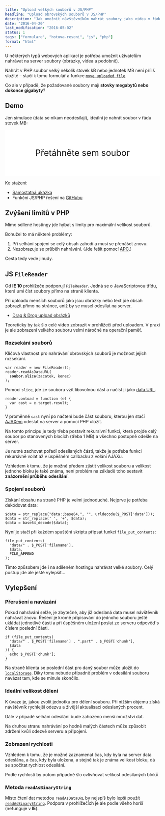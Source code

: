 ```yaml
---
title: "Upload velkých souborů v JS/PHP"
headline: "Upload obrovských souborů v JS/PHP"
description: "Jak umožnit návštěvníkům nahrát soubory jako videa v řádech MB/GB s progress barem."
date: "2016-04-20"
last_modification: "2016-05-02"
status: 1
tags: ["formulare", "hotova-reseni", "js", "php"]
format: "html"
---
```


<p>U některých typů webových aplikací je potřeba umožnit uživatelům nahrávat na server soubory (obrázky, videa a podobně).</p>



<p>Nahrát v PHP soubor velký několik stovek kB nebo jednotek MB není příliš složité – stačí k tomu formulář a funkce <a href="http://php.net/manual/en/function.move-uploaded-file.php"><code>move_uploaded_file</code></a>.</p>

<p>Co ale v případě, že požadované soubory mají <b>stovky megabytů nebo dokonce gigabyty</b>?</p>



<h2 id="demo">Demo</h2>


<p>Jen simulace (data se nikam neodesílají), ideální je nahrát soubor v řádu stovek MB:</p>

<div class="live no-source">
<div class="upload">
    <div id="upload" ondrop="runUpload(event)">
    	Přetáhněte sem soubor
    </div>
    <div class="upload-info">
        <div id="upload-fileinfo"></div>
	    <div id="upload-text"></div>
        <div id="upload-stav"></div>
	</div>
</div>
</div>

<p>Ke stažení:</p>

<div class="external-content">
  <ul>
    <li><a href="http://kod.djpw.cz/rnxb">Samostatná ukázka</a></li>
    <li>Funkční JS/PHP řešení na <a href="https://github.com/Jahoda/upload">GitHubu</a></li>
  </ul>
</div>


<h2 id="limity">Zvýšení limitů v PHP</h2>


<p>Mimo sdílené hostingy jde hýbat s limity pro maximální velikost souborů.</p>

<p>Bohužel to má některé problémy:</p>

<ol>
  <li>Při selhání spojení se celý obsah zahodí a musí se přenášet znovu.</li>
  
  <li>Nezobrazuje se průběh nahrávání. (Jde řešit pomocí <a href="http://php.vrana.cz/zobrazeni-prubehu-uploadu-prakticky.php">APC</a>.)</li>
</ol>

<p>Cesta tedy vede jinudy.</p>



<h2 id="filereader">JS <code>FileReader</code></h2>

<p>Od <b>IE 10</b> prohlížeče podporují <code>FileReader</code>. Jedná se o JavaScriptovou třídu, která umí číst soubory přímo na straně klienta.</p>


<p>Při uploadu menších souborů jako jsou obrázky nebo text jde obsah zobrazit přímo na stránce, aniž by se musel odesílat na server.</p>


<div class="internal-content">
  <ul>
    <li><a href="/upload">Drag &amp; Drop upload obrázků</a></li>
  </ul>
</div>

<p>Teoreticky by tak šlo celé video zobrazit v prohlížeči před uploadem. V praxi je ale zobrazení velkého souboru velmi náročné na operační paměť.</p>





<h3 id="rozsekani">Rozsekání souborů</h3>

<p>Klíčová vlastnost pro nahrávání obrovských souborů je možnost jejich rozsekání.</p>




<pre><code>var reader = new FileReader();
reader.readAsDataURL(
  <b>soubor.slice</b>(zacatek, konec)
);</code></pre>








<p>Pomocí <code>slice</code>, jde ze souboru vzít libovolnou část a načíst ji jako <a href="/data-uri">data URL</a>.</p>

<pre><code>reader.onload = function (e) {
  var cast = e.target.result;
}</code></pre>







<p>V proměnné <code>cast</code> nyní po načtení bude část souboru, kterou jen stačí <a href="/ajax">AJAXem</a> odeslat na server a pomocí PHP uložit.</p>

<p>Na tomto principu je tedy třeba postavit rekursivní funkci, která projde celý soubor po stanovených blocích (třeba 1 MB) a všechno postupně odešle na server.</p>

<p>Je nutné zachovat pořadí odesílaných částí, takže je potřeba funkci rekursivně volat až v úspěšném callbacku z volání AJAXu.</p>

<p>Vzhledem k tomu, že je možné předem zjistit velikost souboru a velikost jednoho bloku je také známa, není problém na základě toho sestavit <b>znázornění průběhu odesílání</b>.</p>




<h3 id="spojeni">Spojení souborů</h3>

<p>Získání obsahu na straně PHP je velmi jednoduché. Nejprve je potřeba dekódovat data:</p>


<pre><code>$data = str_replace("data:;base64,", "", urldecode($_POST['data']));
$data = str_replace(' ', '+', $data);
$data = base64_decode($data);</code></pre>









<p>Nyní je stačí při každém spuštění skriptu připsat funkcí <code>file_put_contents</code>:</p>


<pre><code>file_put_contents(
  "data/" . $_POST['filename'], 
  $data, 
  <b>FILE_APPEND</b>
);</code></pre>








<p>Tímto způsobem jde i na sdíleném hostingu nahrávat velké soubory. Celý postup jde ale ještě vylepšit…</p>



<h2 id="vylepseni">Vylepšení</h2>


<h3 id="preruseni">Přerušení a navázání</h3>

<p>Pokud nahrávání selže, je zbytečné, aby již odeslaná data musel návštěvník nahrávat znovu. Řešení je kromě připisování do jednoho souboru ještě ukládat jednotlivé části a při úspěšném uložení poslat ze serveru odpověď s číslem poslední části.</p>


<pre><code>if (file_put_contents(
  "data/" . $_POST['filename'] . ".part" . $_POST['chunk'], 
  $data
)) {
  echo $_POST['chunk'];
}</code></pre>










<p>Na straně klienta se poslední část pro daný soubor může uložit do <a href="/localstorage"><code>localStorage</code></a>. Díky tomu nebude případně problém v odesílání souboru navázat tam, kde se minule skončilo.</p>



<h3 id="velikost-bloku">Ideální velikost dělení</h3>



<p>K úvaze je, jakou zvolit jednotku pro dělení souboru. Při nižším objemu získá návštěvník rychlejší odezvu a živější aktualisaci odeslaných procent.</p>

<p>Dále v případě selhání odesílání bude zahozeno menší množství dat.</p>


<p>Na druhou stranu nahrávání po hodně malých částech může způsobit zdržení kvůli odezvě serveru a připojení.</p>



<h3 id="rychlost">Zobrazení rychlosti</h3>

<p>Vzhledem k tomu, že je možné zaznamenat čas, kdy byla na server data odeslána, a čas, kdy byla uložena, a stejně tak je známa velikost bloku, dá se spočítat rychlost odesílání.</p>


<p>Podle rychlosti by potom případně šlo ovlivňovat velikost odesílaných bloků.</p>




<h3 id="readAsBinaryString">Metoda <code>readAsBinaryString</code></h3>

<p>Místo čtení dat metodou <code>readAsDataURL</code> by nejspíš bylo lepší použít <a href="https://developer.mozilla.org/en-US/docs/Web/API/FileReader/readAsBinaryString"><code>readAsBinaryString</code></a>. Podpora v prohlížečích je ale podle všeho horší (nefunguje v <b>IE</b>).</p>


<style>
.upload {
    background: #fff;
}
#upload {
    line-height: 150px;
    text-align: center;
    font-size: 200%;
}
#upload-stav {
	background: #1081DD;
	height: 1em;
	width: 0;
	transition: .2s width;
	position: absolute;
	bottom: 0;
}
.upload-info {
    position: relative;
}
#upload-text,
#upload-fileinfo {
    text-align: center;
    position: relative;
    z-index: 1;
}
</style>
<script>
function prevent(e) {
    e = e || event;
    e.preventDefault();
}

window.addEventListener("dragover", prevent, false);
window.addEventListener("drop", prevent, false);

var chunk = 0;
var uploadStav = document.getElementById("upload-stav");
var uploadText = document.getElementById("upload-text");
var uploadFileInfo = document.getElementById("upload-fileinfo");
  
function runUpload(e) {
    var files = e.dataTransfer.files;
    file = files[0];
    uploadFileInfo.innerHTML = file.name + "<br>";
    uploadFileInfo.innerHTML+= Math.round(file.size / 1000 / 1000) + " MB";
    chunk = 0;
    uploadText.innerHTML = "";
    uploadText.style.background = "";
    loadFile(file);
}

function loadFile(file) {
	var chunkSize = 1000 * 1000; // Velikost jedné části
	var chunks = Math.ceil(file.size / chunkSize);
    var reader = new FileReader();

	var start, end;
    start = chunk * chunkSize;
    if (start > file.size) {
        start = end + 1;
    }
    end = start + (chunkSize) >= file.size ? file.size : start + (chunkSize);

    reader.onload = function (e) {
    	// Ve sliceData je část souboru k odeslání AJAXem na server
    	var sliceData = e.target.result;
    	
    	// Jen výpis obsahu do stránky, že to funguje
    	uploadStav.style.width = chunk / chunks * 100  + "%";
    	uploadText.innerHTML = Math.round(chunk / chunks * 100)  + " %";

        chunk++;
        if (chunk <= chunks) {
        	loadFile(file);	        	
        }
        else {
            uploadText.innerHTML = "Hotovo";
            uploadText.style.background = "lightgreen";
        }
    };
    reader.readAsDataURL(file.slice(start, end));    
}  
</script>